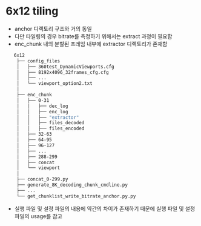 # 6x12 tiling

- anchor 디렉토리 구조와 거의 동일
- 다만 타일링의 경우 bitrate를 측정하기 위해서는 extract 과정이 필요함
- enc_chunk 내의 분할된 프레임 내부에 extractor 디렉토리가 존재함
```bash
   6x12
    ├── config_files
    │   ├── 360test_DynamicViewports.cfg
    │   ├── 8192x4096_32frames_cfg.cfg
    │   ├── ...
    │   └── viewport_option2.txt
    │
    ├── enc_chunk
    │   ├── 0-31
    │   │   ├── dec_log
    │   │   ├── enc_log
    │   │   ├── "extractor"
    │   │   ├── files_decoded
    │   │   ├── files_encoded
    │   ├── 32-63
    │   ├── 64-95
    │   ├── 96-127
    │   ├── ...
    │   ├── 288-299
    │   ├── concat
    │   └── viewport
    │
    ├── concat_0-299.py
    ├── generate_8K_decoding_chunk_cmdline.py
    ├── ...    
    └── get_chunklist_write_bitrate_anchor.py.py
```
- 실행 파일 및 설정 파일의 내용에 약간의 차이가 존재하기 때문에 실행 파일 및 설정 파일의 usage를 참고